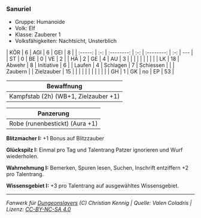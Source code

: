 ### Sanuriel

- Gruppe: Humanoide
- Volk: Elf
- Klasse: Zauberer 1
- Volksfähigkeiten: Nachtsicht, Unsterblich

|   KÖR   |  6  |    AGI     |  6  |    GEI     |  8  |
| :-----: | :-: | :--------: | :-: | :--------: | :-: | --- |
|   ST    |  0  |     BE     |  0  |     VE     |  2  |
|   HÄ    |  2  |     GE     |  4  |     AU     |  3  |
|         |     |            |     |            |     |     |
|   LK    | 18  |   Abwehr   |  8  | Initiative |  6  |
| Laufen  |  4  |  Schlagen  |  7  | Schiessen  |     |
| Zaubern |     | Zielzauber | 15  |            |     |
|         |     |            |     |            |     |     |
|   GH    |  1  |     GK     | no  |     EP     | 53  |

|              Bewaffnung              |
| :----------------------------------: |
| Kampfstab (2h) (WB+1, Zielzauber +1) |

|           Panzerung            |
| :----------------------------: |
| Robe (runenbestickt) (Aura +1) |

**Blitzmacher I:** +1 Bonus auf Blitzzauber

**Glückspilz I:** Einmal pro Tag und Talentrang Patzer ignorieren und Wurf wiederholen.

**Wahrnehmung I:** Bemerken, Spuren lesen, Suchen, Inschrift entziffern +2 pro Talentrang.

**Wissensgebiet I:** +3 pro Talentrang auf ausgewähltes Wissensgebiet.

---

_Fanwerk für [Dungeonslayers](https://www.dungeonslayers.net/) (C) Christian Kennig | Quelle: Valen Coladris | Lizenz: [CC-BY-NC-SA 4.0](https://creativecommons.org/licenses/by-nc-sa/4.0/deed.de)_

